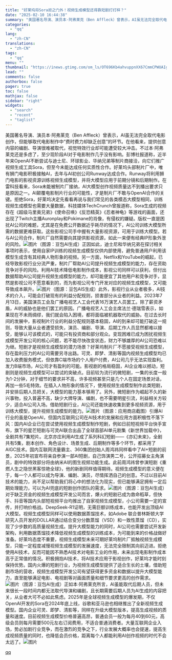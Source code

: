 ```yaml
---
title: "好莱坞将Sora拒之门外！视频生成模型还得靠短剧打打样？"
date: "2025-02-10 16:44:38"
summary: "美国著名导演、演员本·阿弗莱克（Ben Affleck）曾表示，AI虽无法完全取代电影创作，但能够取..."
categories:
  - "qq"
lang:
  - "zh-CN"
translations:
  - "zh-CN"
tags:
  - "qq"
menu: ""
thumbnail: "https://inews.gtimg.com/om_ls/OT696Kb4ahvuppnXX67CmmCPWUAIgXf7dkwGitiA-FbuAAA_640360/0"
lead: ""
comments: false
authorbox: false
pager: true
toc: false
mathjax: false
sidebar: "right"
widgets:
  - "search"
  - "recent"
  - "taglist"
---
```


美国著名导演、演员本·阿弗莱克（Ben Affleck）曾表示，AI虽无法完全取代电影创作，但能够取代电影制作中“费时费力却缺乏创意”的环节。在他看来，提供创意内容的编剧、导演很难被取代，视觉特效行业却可能遭受较大冲击。不过本·阿弗莱克还是多虑了，至少现阶段AI对于电影制作几乎没有影响。彭博社报道称，近半年来OpenAI不断尝试与迪士尼、环球影业、华纳兄弟等制片商接洽，向它们推广视频生成工具Sora，但至今未能达成任何实质性合作。好莱坞头部制片厂中，唯有狮门电影积极接触AI，去年与AI初创公司Runway达成合作。Runway将利用狮门电影的影视资源训练视频生成模型，并将大模型应用于前期分镜和后期制作。在雷科技看来，Sora未能被制片厂接纳，AI大模型创作视频质量达不到播出要求只是原因之一。AI颠覆电影制片行业的可能性，才是制片厂不敢与OpenAI合作的关键。拒绝Sora，好莱坞决定先看看再说与我们常见的各类模态大模型相同，训练视频生成模型也需要大量数据，科技媒体TechCrunch曾报道称，Sora生成的视频存在《超级马里奥兄弟》《使命召唤》《反恐精英》《忍者神龟》等游戏的画面，还出现了Twitch主播Auronplay和Pokimane的肖像，有侵权的嫌疑。版权一直是困扰AI公司的难题，尤其是在免费公开数据近乎耗尽的情况下，AI公司训练大模型所需的数据更难获取。这些影视公司手中握有大量影视资源，可用于训练大模型。若与AI公司合作，制片厂自然需要向其提供影视资源，如此一来便有经典IP形象外泄的风险。![图片](https://inews.gtimg.com/om_bt/OVsRz45F8pD7DvRDHoL0eMLW-YcYkaUuxvLHl8EHMvan8AA/641)（图源：豆包AI生成）正因如此，迪士尼和华纳兄弟在探讨相关事项时表示，使用自家IP训练的视频生成模型仅供内部使用，避免普通用户利用该模型生成含有其经典人物形象的视频。另一方面，Netflix和YouTube的崛起，已经导致影视行业分流严重，制片厂帮助AI公司提升视频生成模型的能力，存在资助竞争对手的风险。利用AI技术降低电影制作成本，影视公司同样可以获利，但付出数据帮助AI公司提升视频生成模型的能力，却可能便宜了其他用户和竞争对手，显然是影视公司不愿意看到的，而为影视公司专门开发对应的视频生成模型，又可能导致成本飙升。![图片](https://inews.gtimg.com/om_bt/OajERFCDzKU5gfuiB0Lq8QmxFkWdYQaEKtDxfvdlw058gAA/641)（图源：豆包AIS生成）此外，影视行业从业者极多，AI技术的介入，可能会打破现有的利益分配规则，损害部分从业者的利益。2023年7月13日，美国演员工会及广播电视艺人工会代表16万演艺人员罢工。除了薪资矛盾，AI的威胁也是他们罢工的原因。广播电视艺人工会主席法兰·德瑞雪表示，如果现在不未雨绸缪，我们就会陷入困境，都将面临被机器取代的威胁。在过去长时间的发展中，影视制片行业的利益分配规则基本稳固，AI的到来却可能打破这一规则，导致大量从业者遭受损失，演员、编剧、导演、后期工作人员显然都难以接受，能够认可该模式的，可能只有投资商和部分观众。变现困难已成为困扰视频生成模型开发公司的核心问题，若不能尽快改变状态，财力不够雄厚的AI公司恐难以为继。短剧才是视频生成模型的潜力场景？好莱坞制片厂不愿接受视频生成模型，存在盈利压力的AI公司需要另寻出路。可灵、即梦、清影等国内视频生成模型均已加入收费服务模式，但依靠C端市场的个人用户付费，AI公司几乎无法实现盈利。发力B端市场，AI公司才有盈利的可能。影视剧的格局稳固，AI企业难以撼动，短剧则是视频生成模型可以尝试的突破点。目前较为流行的微短剧，一集的长度一般为1-2分钟，对于细节的要求并不高，许多视频甚至只是几个人在固定场景对话，再加一些5毛特效。在插入人物形象的情况下，使用视频生成模型制作此类短剧，并安排后期人员把关，大模型的能力基本够用了。另外，微短剧作为崛起不久的新兴事物，投入普遍不高，缺少大牌导演、编剧，也不需要明星引流，利益相关方较少，适合AI公司入场。借助短剧行业，AI公司还能快速收集到更多视频资源，用于训练大模型，提升视频生成模型的能力。![图片](https://inews.gtimg.com/om_bt/Oy050njYuraQkRCirAxhVeGFw9dHj_jYduYQG3woPWLjgAA/641)（图源：应用商店截图）引爆AI行业的虽是OpenAI，但国内互联网公司在AI技术的发展和应用方面积极性不落下风：国内AI企业已在尝试使用视频生成模型制作短剧，例如日前短视频平台快手宣布，旗下的星芒短剧与可灵AI联合出品了全球首部AI单元剧集《新世界加载中》，全剧共有7集短片。北京亦庄利用AI生成了系列科幻短剧——《亦幻未来》，全剧共有5集，剧本创作、角色设计、场景生成、后期制作等多个环节，都采用了AIGC技术。国内互联网流量霸主、360集团创始人周鸿祎同样看中了AI+短剧的前景，2025年初宣布将亲自参演一部AI短剧，自己饰演男二号，公开招募女主角演员，剧中的特效部分将由纳米AI的图生视频功能生成。此前周鸿祎曾参演短剧《重燃人生之隐世黑客惊艳全球》，他的新剧同样值得期待。视频生成模型的意义便在于，每一个人都可以成为导演、编剧、演员，尽情挥洒自己的创意。不过以目前AI技术的能力，尚不足以帮助我们将心中的想法化为现实，但已能够满足拥有一定后期处理能力，可以为AI兜底的短剧创作团队的需求。![图片](https://inews.gtimg.com/om_bt/O2_6a1AzRIOZDq_G8_izvjzTpR5g_yDc0Mlh8b3yFaaGAAA/641)（图源：豆包AI生成）对于缺乏资金的视频生成模型开发公司而言，爆火的短剧已成为救命稻草，但快手、抖音等国内头部短视频平台均推出了自家视频生成模型，小公司需要一定的宣传，并打响价格战。DeepSeek-R1证明，无需巨额训练成本，也能开发出顶级AI大模型。视频生成模型同样可以使用数据蒸馏技术，如Adobe 联合普林斯顿大学研究人员开发的DOLLAR通过结合变分分数蒸馏（VSD）和一致性蒸馏（CD），实现了少步数的高质量视频生成。提升大模型能力的同时，AI公司也需要尝试开发新架构，利用数据蒸馏技术降低视频生成模型的训练成本，为可能到来的价格战做好准备。好莱坞态度不重要，视频生成模型未来可期好莱坞制片厂抵触视频生成模型，只能一定程度减慢视频生成模型的发展速度，无法完全限制其向前迈进。拒绝使用AI技术，反而可能因不熟悉AI技术对电影工业的作用，未来出现电影制作成本高于正常值的情况。积极拥抱AI技术，将AI技术应用于影视创作，好莱坞才能时刻保持优势。国内火爆的短剧行业，为视频生成模型提供了适合生长的土壤，借助短剧市场的营收，视频生成模型开发公司有望获得更多资金和数据以提升大模型能力，直至能够满足电影、电视剧等对画面质量和细节要求更高的创作需求。![图片](https://inews.gtimg.com/om_bt/OFC-BIv-qd0QHF5ac4cekSHPFzNzA0CfsC7mCH1Fnh7C4AA/641)（图源：豆包AI生成）正如本·阿弗莱克所言，AI虽能取代后期人员，但未来很长一段时间内都无法取代导演和编剧，且长期需要后期人员为AI生成的内容把关，从业者大可不必如此焦虑。2025年是全球视频生成模型的爆发期，不仅OpenAI开发的Sora在2024年底上线，谷歌和亚马逊也相继推出了全新视频生成模型。国内企业可灵、即梦、清影等，同样在升级大模型版本，提高生成视频的质量和速度。目前视频生成模型价格普遍高昂，普通会员一般为每月40到60元，高级会员则每月需要500元左右订阅费用，不适合普通消费者。大量互联网企业入场，势必加剧行业竞争，而在激烈的竞争之下，行业发展大概率也会提速，提高生成视频质量的同时，也降低会员价格，距离每个人都能利用AI创作视频的时代不会太远了。![图片](https://inews.gtimg.com/om_bt/O-Mzo5sfpWn9F0ss4Wj34LgdtpWcRk_E-LG9_9eEWQHPsAA/641)

[qq](https://new.qq.com/rain/a/20250210A05SIM00)

